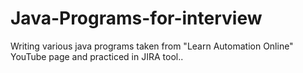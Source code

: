 # Java-Programs-for-interview
Writing various java programs taken from "Learn Automation Online" YouTube page and practiced in JIRA tool..
